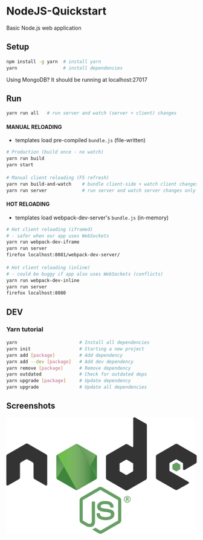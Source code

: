 # NodeJS-Quickstart
Basic Node.js web application

## Setup

```sh
npm install -g yarn  # install yarn
yarn                 # install dependencies
```

Using MongoDB? It should be running at localhost:27017

## Run

```sh
yarn run all   # run server and watch (server + client) changes
```

#### MANUAL RELOADING
- templates load pre-compiled `bundle.js` (file-written)

```bash
# Production (build once - no watch)
yarn run build
yarn start

# Manual client reloading (F5 refresh)
yarn run build-and-watch    # bundle client-side + watch client changes only
yarn run server             # run server and watch server changes only
```

#### HOT RELOADING
- templates load webpack-dev-server's `bundle.js` (in-memory)

```bash
# Hot client reloading (iframed)
# - safer when our app uses WebSockets
yarn run webpack-dev-iframe
yarn run server
firefox localhost:8081/webpack-dev-server/

# Hot client reloading (inline)
# - could be buggy if app also uses WebSockets (conflicts)
yarn run webpack-dev-inline
yarn run server
firefox localhost:8080

```

## DEV

### Yarn tutorial
```bash
yarn                       # Install all dependencies
yarn init                  # Starting a new project
yarn add [package]         # Add dependency
yarn add --dev [package]   # Add dev dependency
yarn remove [package]      # Remove dependency
yarn outdated              # Check for outdated deps
yarn upgrade [package]     # Update dependency
yarn upgrade               # Update all dependencies
```

## Screenshots

![01](https://github.com/Dalimil/NodeJS-Quickstart/blob/master/docs/screenshots/demo.png)
